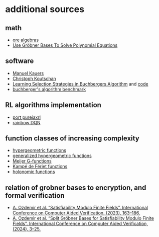 


# additional sources

## math
- [ore algebras](https://www3.risc.jku.at/research/combinat/software/ore_algebra/main.pdf)
- [Use Gröbner Bases To Solve Polynomial Equations](https://jingnanshi.com/blog/groebner_basis.html#fn.3)

## software
- [Manuel Kauers](https://github.com/mkauers/ore_algebra/releases)
- [Christoph Koutschan](https://risc.jku.at/sw/holonomicfunctions/)
- [Learning Selection Strategies in Buchbergers Algorithm](https://arxiv.org/pdf/2005.01917) and [code](https://github.com/dylanpeifer/deepgroebner)
- [buchberger's algorithm benchmark]()

## RL algorithms implementation
- [port purejaxrl](https://github.com/luchris429/purejaxrl/blob/main/purejaxrl)
- [rainbow DQN](https://github.com/Curt-Park/rainbow-is-all-you-need/blob/master/08.rainbow.ipynb)

## function classes of increasing complexity
- [hypergeometric functions](https://en.wikipedia.org/wiki/Hypergeometric_function)
- [generalized hypergeometric functions](https://en.wikipedia.org/wiki/Generalized_hypergeometric_function)
- [Meijer G-functions](https://en.wikipedia.org/wiki/Meijer_G-function)
- [Kampé de Fériet functions](https://en.wikipedia.org/wiki/Kamp%C3%A9_de_F%C3%A9riet_function)
- [holonomic functions](https://en.wikipedia.org/wiki/Holonomic_function)

## relation of grobner bases to encryption, and formal verification
- [A. Ozdemir et al. “Satisfiability Modulo Finite Fields”. International Conference on Computer Aided Verification, (2023), 163–186.](https://eprint.iacr.org/2023/091.pdf)
- [A. Ozdemir et al. “Split Gröbner Bases for Satisfiability Modulo Finite Fields”. International Conference on Computer Aided Verification, (2024), 3–25.](https://eprint.iacr.org/2024/572.pdf)
